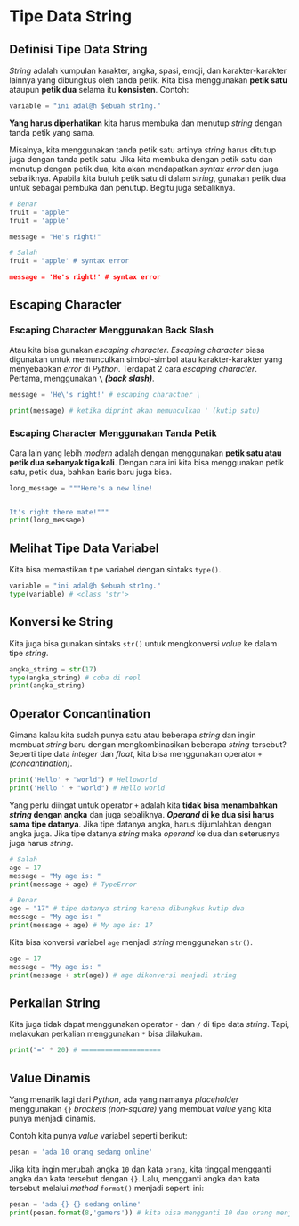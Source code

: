 # Tipe Data String

## Definisi Tipe Data String
*String* adalah kumpulan karakter, angka, spasi, emoji, dan karakter-karakter lainnya yang dibungkus oleh tanda petik. Kita bisa menggunakan **petik satu** ataupun **petik dua** selama itu **konsisten**. Contoh:

```Python
variable = "ini adal@h $ebuah str1ng."
```

**Yang harus diperhatikan** kita harus membuka dan menutup *string* dengan tanda petik yang sama.

Misalnya, kita menggunakan tanda petik satu artinya *string* harus ditutup juga dengan tanda petik satu. Jika kita membuka dengan petik satu dan menutup dengan petik dua, kita akan mendapatkan *syntax error* dan juga sebaliknya. Apabila kita butuh petik satu di dalam *string*, gunakan petik dua untuk sebagai pembuka dan penutup. Begitu juga sebaliknya.

```Python
# Benar
fruit = "apple"
fruit = 'apple'

message = "He's right!"

# Salah
fruit = "apple' # syntax error

message = 'He's right!' # syntax error
```

## Escaping Character

### Escaping Character Menggunakan Back Slash

Atau kita bisa gunakan *escaping character*. *Escaping character* biasa digunakan untuk memunculkan simbol-simbol atau karakter-karakter yang menyebabkan *error* di *Python*. Terdapat 2 cara *escaping character*. Pertama, menggunakan **`\` *(back slash)***.

```Python
message = 'He\'s right!' # escaping characther \

print(message) # ketika diprint akan memunculkan ' (kutip satu)
```

### Escaping Character Menggunakan Tanda Petik

Cara lain yang lebih *modern* adalah dengan menggunakan **petik satu atau petik dua sebanyak tiga kali**. Dengan cara ini kita bisa menggunakan petik satu, petik dua, bahkan baris baru juga bisa.

```Python
long_message = """Here's a new line!


It's right there mate!"""
print(long_message)
```

## Melihat Tipe Data Variabel

Kita bisa memastikan tipe variabel dengan sintaks `type()`.

```Python
variable = "ini adal@h $ebuah str1ng."
type(variable) # <class 'str'>
```

## Konversi ke String

Kita juga bisa gunakan sintaks `str()` untuk mengkonversi *value* ke dalam tipe *string*.

```Python
angka_string = str(17)
type(angka_string) # coba di repl
print(angka_string)
```

## Operator Concantination

Gimana kalau kita sudah punya satu atau beberapa *string* dan ingin membuat *string* baru dengan mengkombinasikan beberapa *string* tersebut? Seperti tipe data *integer* dan *float*, kita bisa menggunakan operator `+` *(concantination)*.

```Python
print('Hello' + "world") # Helloworld
print('Hello ' + "world") # Hello world
```

Yang perlu diingat untuk operator `+` adalah kita **tidak bisa menambahkan *string* dengan angka** dan juga sebaliknya. ***Operand* di ke dua sisi harus sama tipe datanya**. Jika tipe datanya angka, harus dijumlahkan dengan angka juga. Jika tipe datanya *string* maka *operand* ke dua dan seterusnya juga harus *string*.

```Python
# Salah
age = 17
message = "My age is: "
print(message + age) # TypeError

# Benar
age = "17" # tipe datanya string karena dibungkus kutip dua
message = "My age is: "
print(message + age) # My age is: 17
```

Kita bisa konversi variabel `age` menjadi *string* menggunakan `str()`.

```Python
age = 17
message = "My age is: "
print(message + str(age)) # age dikonversi menjadi string
```

## Perkalian String

Kita juga tidak dapat menggunakan operator `-` dan `/` di tipe data *string*. Tapi, melakukan perkalian menggunakan `*` bisa dilakukan.

```Python
print("=" * 20) # ====================
```

## Value Dinamis

Yang menarik lagi dari *Python*, ada yang namanya *placeholder* menggunakan `{}` *brackets (non-square)* yang membuat *value* yang kita punya menjadi dinamis.

Contoh kita punya *value* variabel seperti berikut:

```Python
pesan = 'ada 10 orang sedang online'
```

Jika kita ingin merubah angka `10` dan kata `orang`, kita tinggal mengganti angka dan kata tersebut dengan `{}`. Lalu, mengganti angka dan kata tersebut melalui *method* `format()` menjadi seperti ini:

```Python
pesan = 'ada {} {} sedang online'
print(pesan.format(8,'gamers')) # kita bisa mengganti 10 dan orang menjadi 8 dan gamers
```
